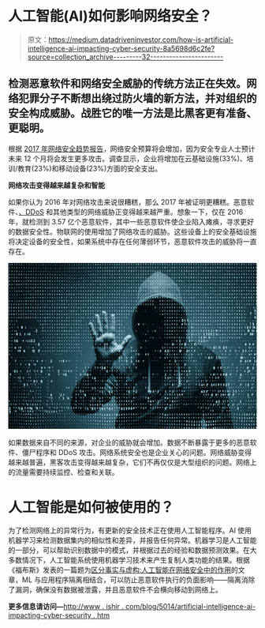 # 人工智能(AI)如何影响网络安全？

> 原文：<https://medium.datadriveninvestor.com/how-is-artificial-intelligence-ai-impacting-cyber-security-8a5698d6c2fe?source=collection_archive---------32----------------------->

## 检测恶意软件和网络安全威胁的传统方法正在失效。网络犯罪分子不断想出绕过防火墙的新方法，并对组织的安全构成威胁。战胜它的唯一方法是比黑客更有准备、更聪明。

根据 [2017 年网络安全趋势报告](https://www.cybersecurity-insiders.com/portfolio/cybersecurity-trends-report/)，网络安全预算将会增加，因为安全专业人士预计未来 12 个月将会发生更多攻击。调查显示，企业将增加在云基础设施(33%)、培训/教育(23%)和移动设备(23%)方面的安全支出。

**网络攻击变得越来越复杂和智能**

如果你认为 2016 年对网络攻击来说很糟糕，那么 2017 年被证明更糟糕。恶意软件、[、DDoS](http://www.ishir.com/blog/4458/big-lesson-monstrous-ddos-attack-internet-things-iot-devices.htm?utm_source=blog&utm_medium=Referral) 和其他类型的网络威胁正变得越来越严重。想象一下，仅在 2016 年，就检测到 3.57 亿个恶意软件，其中一些恶意软件使企业陷入瘫痪，寻求更好的数据安全性。物联网的使用增加了网络攻击的威胁。这些设备上的安全基础设施将决定设备的安全性，如果系统中存在任何薄弱环节，恶意软件攻击的威胁将一直存在。

![](img/2a6b99166e0984904f5618db0d501b8d.png)

如果数据来自不同的来源，对企业的威胁就会增加。数据不断暴露于更多的恶意软件、僵尸程序和 DDoS 攻击。网络系统安全也是企业关心的问题。网络威胁变得越来越普遍，黑客攻击变得越来越复杂，它们不再仅仅是大型组织的问题。网络上的流量需要持续监控、检查和关联。

# 人工智能是如何被使用的？

为了检测网络上的异常行为，有更新的安全技术正在使用人工智能程序。AI 使用机器学习来检测数据集内的相似性和差异，并报告任何异常。机器学习是人工智能的一部分，可以帮助识别数据中的模式，并根据过去的经验和数据预测效果。在大多数情况下，人工智能系统使用机器学习技术来产生复制人类功能的结果。根据《福布斯》发表的一篇题为[区分事实与虚构:人工智能在网络安全中的作用](https://www.forbes.com/sites/forbestechcouncil/2017/08/21/separating-fact-from-fiction-the-role-of-artificial-intelligence-in-cybersecurity/3/#33f6b0592516)的文章，ML 与应用程序隔离相结合，可以防止恶意软件执行的负面影响——隔离消除了漏洞，确保没有数据被泄露，并且恶意软件不会横向移动到网络上。

**更多信息请访问—**[http://www . ishir . com/blog/5014/artificial-intelligence-ai-impacting-cyber-security . htm](http://www.ishir.com/blog/5014/artificial-intelligence-ai-impacting-cyber-security.htm)